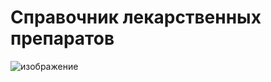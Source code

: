 # Справочник лекарственных препаратов

![изображение](https://user-images.githubusercontent.com/66483307/109164363-6561cd80-778b-11eb-8a11-d8f345555f80.png)
